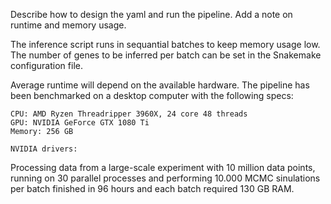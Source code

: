 Describe how to design the yaml and run the pipeline.
Add a note on runtime and memory usage.


The inference script runs in sequantial batches to keep memory usage low. The number of genes to be inferred per batch can be set in the Snakemake configuration file.

Average runtime will depend on the available hardware.
The pipeline has been benchmarked on a desktop computer with the following specs:

```
CPU: AMD Ryzen Threadripper 3960X, 24 core 48 threads
GPU: NVIDIA GeForce GTX 1080 Ti
Memory: 256 GB 

NVIDIA drivers:
```

Processing data from a large-scale experiment with 10 million data points, running on 30 parallel processes and performing 10.000 MCMC sinulations per batch finished in 96 hours and each batch required 130 GB RAM. 
